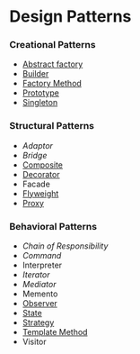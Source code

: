 # Design Patterns

### Creational Patterns
- [Abstract factory](./src/com/jihyunum/patterns/creational/abstract_factory)
- [Builder](./src/com/jihyunum/patterns/creational/builder)
- [Factory Method](./src/com/jihyunum/patterns/creational/factory_method)
- [Prototype](./src/com/jihyunum/patterns/creational/prototype)
- [Singleton](./src/com/jihyunum/patterns/creational/singleton)

### Structural Patterns
- _Adaptor_
- _Bridge_
- [Composite](./src/com/jihyunum/patterns/structural/composite)
- [Decorator](./src/com/jihyunum/patterns/structural/decorator)
- Facade
- [Flyweight](./src/com/jihyunum/patterns/structural/flyweight)
- [Proxy](./src/com/jihyunum/patterns/structural/proxy)

### Behavioral Patterns
- _Chain of Responsibility_
- _Command_
- Interpreter
- _Iterator_
- _Mediator_
- Memento
- [Observer](./src/com/jihyunum/patterns/behavioral/observer)
- [State](./src/com/jihyunum/patterns/behavioral/state)
- [Strategy](./src/com/jihyunum/patterns/behavioral/strategy)
- [Template Method](./src/com/jihyunum/patterns/behavioral/template_method)
- Visitor